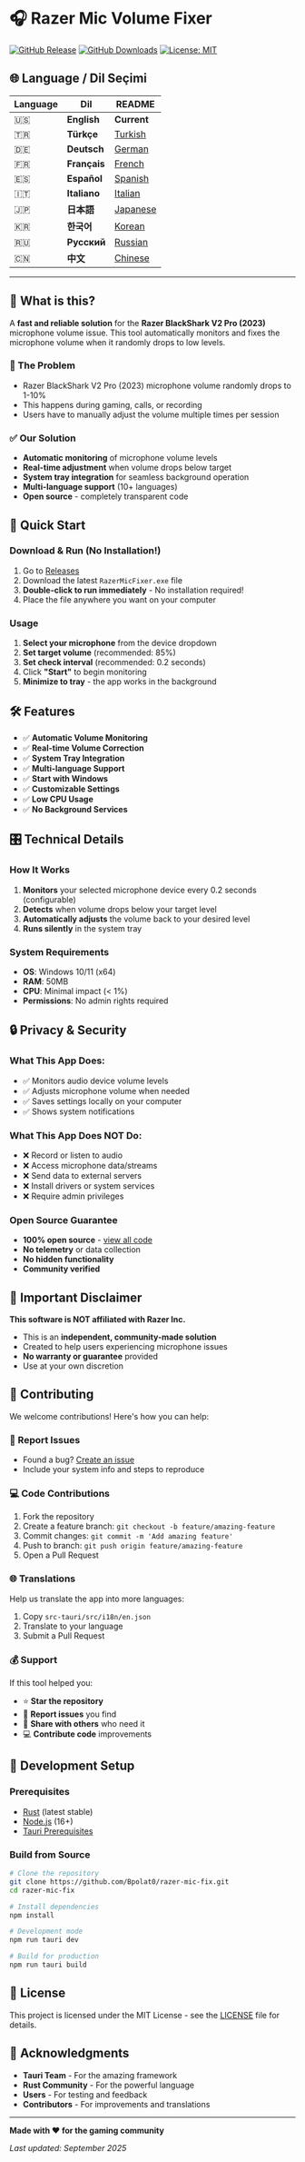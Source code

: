 # 🎧 Razer Mic Volume Fixer

[![GitHub Release](https://img.shields.io/github/v/release/Bpolat0/razer-mic-fix)](https://github.com/Bpolat0/razer-mic-fix/releases)
[![GitHub Downloads](https://img.shields.io/github/downloads/Bpolat0/razer-mic-fix/total)](https://github.com/Bpolat0/razer-mic-fix/releases)
[![License: MIT](https://img.shields.io/badge/License-MIT-yellow.svg)](https://opensource.org/licenses/MIT)

## 🌐 Language / Dil Seçimi

| Language | Dil | README |
|----------|-----|--------|
| 🇺🇸 | **English** | **Current** |
| 🇹🇷 | **Türkçe** | [Turkish](./READMES/README_tr.md) |
| 🇩🇪 | **Deutsch** | [German](./READMES/README_de.md) |
| 🇫🇷 | **Français** | [French](./READMES/README_fr.md) |
| 🇪🇸 | **Español** | [Spanish](./READMES/README_es.md) |
| 🇮🇹 | **Italiano** | [Italian](./READMES/README_it.md) |
| 🇯🇵 | **日本語** | [Japanese](./READMES/README_ja.md) |
| 🇰🇷 | **한국어** | [Korean](./READMES/README_ko.md) |
| 🇷🇺 | **Русский** | [Russian](./READMES/README_ru.md) |
| 🇨🇳 | **中文** | [Chinese](./READMES/README_zh.md) |

---

## 🎯 What is this?

A **fast and reliable solution** for the **Razer BlackShark V2 Pro (2023)** microphone volume issue. This tool automatically monitors and fixes the microphone volume when it randomly drops to low levels.

### 🔧 The Problem
- Razer BlackShark V2 Pro (2023) microphone volume randomly drops to 1-10%
- This happens during gaming, calls, or recording
- Users have to manually adjust the volume multiple times per session

### ✅ Our Solution
- **Automatic monitoring** of microphone volume levels
- **Real-time adjustment** when volume drops below target
- **System tray integration** for seamless background operation
- **Multi-language support** (10+ languages)
- **Open source** - completely transparent code

## 🚀 Quick Start

### Download & Run (No Installation!)
1. Go to [Releases](https://github.com/Bpolat0/razer-mic-fix/releases)
2. Download the latest `RazerMicFixer.exe` file
3. **Double-click to run immediately** - No installation required!
4. Place the file anywhere you want on your computer

### Usage
1. **Select your microphone** from the device dropdown
2. **Set target volume** (recommended: 85%)
3. **Set check interval** (recommended: 0.2 seconds)
4. Click **"Start"** to begin monitoring
5. **Minimize to tray** - the app works in the background

## 🛠️ Features

- ✅ **Automatic Volume Monitoring**
- ✅ **Real-time Volume Correction**
- ✅ **System Tray Integration**
- ✅ **Multi-language Support**
- ✅ **Start with Windows**
- ✅ **Customizable Settings**
- ✅ **Low CPU Usage**
- ✅ **No Background Services**

## 🎛️ Technical Details

### How It Works
1. **Monitors** your selected microphone device every 0.2 seconds (configurable)
2. **Detects** when volume drops below your target level
3. **Automatically adjusts** the volume back to your desired level
4. **Runs silently** in the system tray

### System Requirements
- **OS**: Windows 10/11 (x64)
- **RAM**: 50MB
- **CPU**: Minimal impact (< 1%)
- **Permissions**: No admin rights required

## 🔒 Privacy & Security

### What This App Does:
- ✅ Monitors audio device volume levels
- ✅ Adjusts microphone volume when needed
- ✅ Saves settings locally on your computer
- ✅ Shows system notifications

### What This App Does NOT Do:
- ❌ Record or listen to audio
- ❌ Access microphone data/streams
- ❌ Send data to external servers
- ❌ Install drivers or system services
- ❌ Require admin privileges

### Open Source Guarantee
- **100% open source** - [view all code](https://github.com/Bpolat0/razer-mic-fix)
- **No telemetry** or data collection
- **No hidden functionality**
- **Community verified**

## 🚨 Important Disclaimer

**This software is NOT affiliated with Razer Inc.**

- This is an **independent, community-made solution**
- Created to help users experiencing microphone issues
- **No warranty or guarantee** provided
- Use at your own discretion

## 🤝 Contributing

We welcome contributions! Here's how you can help:

### 🐛 Report Issues
- Found a bug? [Create an issue](https://github.com/Bpolat0/razer-mic-fix/issues)
- Include your system info and steps to reproduce

### 💻 Code Contributions
1. Fork the repository
2. Create a feature branch: `git checkout -b feature/amazing-feature`
3. Commit changes: `git commit -m 'Add amazing feature'`
4. Push to branch: `git push origin feature/amazing-feature`
5. Open a Pull Request

### 🌐 Translations
Help us translate the app into more languages:
1. Copy `src-tauri/src/i18n/en.json`
2. Translate to your language
3. Submit a Pull Request

### 💰 Support
If this tool helped you:
- ⭐ **Star the repository**
- 🐛 **Report issues** you find
- 📢 **Share with others** who need it
- 💻 **Contribute code** improvements

## 🔨 Development Setup

### Prerequisites
- [Rust](https://rustup.rs/) (latest stable)
- [Node.js](https://nodejs.org/) (16+)
- [Tauri Prerequisites](https://tauri.app/v1/guides/getting-started/prerequisites)

### Build from Source
```bash
# Clone the repository
git clone https://github.com/Bpolat0/razer-mic-fix.git
cd razer-mic-fix

# Install dependencies
npm install

# Development mode
npm run tauri dev

# Build for production
npm run tauri build
```

## 📄 License

This project is licensed under the MIT License - see the [LICENSE](./LICENSE) file for details.

## 🙏 Acknowledgments

- **Tauri Team** - For the amazing framework
- **Rust Community** - For the powerful language
- **Users** - For testing and feedback
- **Contributors** - For improvements and translations

---

**Made with ❤️ for the gaming community**

*Last updated: September 2025*
